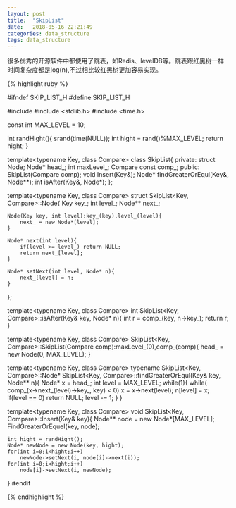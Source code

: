 ```yaml
---
layout: post
title:  "SkipList"
date:   2018-05-16 22:21:49
categories: data_structure
tags: data_structure
---
```


很多优秀的开源软件中都使用了跳表，如Redis、levelDB等。跳表跟红黑树一样时间复杂度都是log(n),不过相比较红黑树更加容易实现。

{% highlight ruby %}

#ifndef SKIP_LIST_H
#define SKIP_LIST_H

#include <iostream>
#include <stdlib.h>
#include <time.h>

const int MAX_LEVEL = 10;

int randHight(){
	srand(time(NULL));
	int hight = rand()%MAX_LEVEL;
	return hight;
}

template<typename Key, class Compare>
class SkipList{
	private:
		struct Node;
		Node* head_;
		int maxLevel_;
		Compare const comp_;
	public:
		SkipList(Compare comp);
		void Insert(Key&);
		Node* findGreaterOrEqul(Key&, Node**);
		int isAfter(Key&, Node*);
};

template<typename Key, class Compare>
struct SkipList<Key, Compare>::Node{
	Key key_;
	int level_;
	Node** next_;

	Node(Key key, int level):key_(key),level_(level){
		next_ = new Node*[level];
	}

	Node* next(int level){
		if(level >= level_) return NULL;
		return next_[level];
	}

	Node* setNext(int level, Node* n){
		next_[level] = n;
	}
};

template<typename Key, class Compare>
int SkipList<Key, Compare>::isAfter(Key& key, Node* n){
	int r = comp_(key, n->key_);
	return r;
}

template<typename Key, class Compare>
SkipList<Key, Compare>::SkipList(Compare comp):maxLevel_(0),comp_(comp){
	head_ = new Node(0, MAX_LEVEL);
}

template<typename Key, class Compare>
typename SkipList<Key, Compare>::Node* SkipList<Key, Compare>::findGreaterOrEqul(Key& key, Node** n){
	Node* x = head_;
	int level = MAX_LEVEL;
	while(1){
		while( comp_(x->next_(level)->key_, key) < 0)
			x = x->next(level);
		n[level] = x;
		if(level == 0)
			return NULL;
		level -= 1;
	}
}

template<typename Key, class Compare>
void SkipList<Key, Compare>::Insert(Key& key){
	Node** node = new Node*[MAX_LEVEL];
	FindGreaterOrEquel(key, node);

	int hight = randHight();
	Node* newNode = new Node(key, hight);
	for(int i=0;i<hight;i++)
		newNode->setNext(i, node[i]->next(i));
	for(int i=0;i<hight;i++)
		node[i]->setNext(i, newNode);
}
#endif

{% endhighlight %}